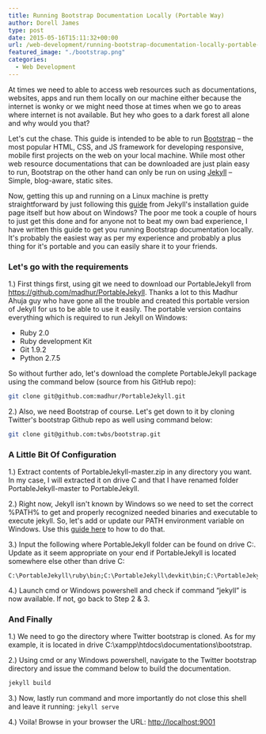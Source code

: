 ```yaml
---
title: Running Bootstrap Documentation Locally (Portable Way)
author: Dorell James
type: post
date: 2015-05-16T15:11:32+00:00
url: /web-development/running-bootstrap-documentation-locally-portable-way/
featured_image: "./bootstrap.png"
categories:
  - Web Development
---
```


At times we need to able to access web resources such as documentations, websites, apps and run them locally on our machine either because the internet is wonky or we might need those at times when we go to areas where internet is not available. But hey who goes to a dark forest all alone and why would you that? <span class="wp-font-emots-emo-happy"></span>

Let's cut the chase. This guide is intended to be able to run <a href="http://getbootstrap.com/" target="_blank">Bootstrap</a> &#8211; the most popular HTML, CSS, and JS framework for developing responsive, mobile first projects on the web on your local machine. While most other web resource documentations that can be downloaded are just plain easy to run, Bootstrap on the other hand can only be run on using [Jekyll][1] &#8211; Simple, blog-aware, static sites.

Now, getting this up and running on a Linux machine is pretty straightforward by just following this [guide][2] from Jekyll's installation guide page itself but how about on Windows? The poor me took a couple of hours to just get this done and for anyone not to beat my own bad experience, I have written this guide to get you running Bootstrap documentation locally. It's probably the easiest way as per my experience and probably a plus thing for it's portable and you can easily share it to your friends. <span class="wp-font-emots-emo-happy"></span>

### Let's go with the requirements

1.) First things first, using git we need to download our PortableJekyll from https://github.com/madhur/PortableJekyll. Thanks a lot to this Madhur Ahuja guy who have gone all the trouble and created this portable version of Jekyll for us to be able to use it easily. The portable version contains everything which is required to run Jekyll on Windows:

- Ruby 2.0
- Ruby development Kit
- Git 1.9.2
- Python 2.7.5

So without further ado, let's download the complete PortableJekyll package using the command below (source from his GitHub repo):

```bash
git clone git@github.com:madhur/PortableJekyll.git
```

2.) Also, we need Bootstrap of course. Let's get down to it by cloning Twitter's bootstrap Github repo as well using command below:

```bash
git clone git@github.com:twbs/bootstrap.git
```

### A Little Bit Of Configuration

1.) Extract contents of PortableJekyll-master.zip in any directory you want. In my case, I will extracted it on drive C and that I have renamed folder <span class="file">PortableJekyll-master</span> to <span class="file">PortableJekyll</span>.

2.) Right now, Jekyll isn't known by Windows so we need to set the correct %PATH% to get and properly recognized needed binaries and executable to execute jekyll. So, let's add or update our PATH environment variable on Windows. Use this [guide here][3] to how to do that.

3.) Input the following where PortableJekyll folder can be found on drive C:. Update as it seem appropriate on your end if PortableJekyll is located somewhere else other than drive C:

```
C:\PortableJekyll\ruby\bin;C:\PortableJekyll\devkit\bin;C:\PortableJekyll\Git;C:\PortableJekyll\Python\App;C:\PortableJekyll\devkit\mingw\bin;C:\PortableJekyll\curl\bin;
```

4.) Launch cmd or Windows powershell and check if command &#8220;jekyll&#8221; is now available. If not, go back to Step 2 & 3.

### And Finally

1.) We need to go the directory where Twitter bootstrap is cloned. As for my example, it is located in drive <span class="file">C:\xampp\htdocs\documentations\bootstrap</span>.

2.) Using cmd or any Windows powershell, navigate to the Twitter bootstrap directory and issue the command below to build the documentation.

```bash
jekyll build
```

3.) Now, lastly run command and more importantly do not close this shell and leave it running: `jekyll serve`

4.) Voila! Browse in your browser the URL: <a href="http://localhost:9001" target="_blank"><span class="file">http://localhost:9001</span></a>

[1]: http://jekyllrb.com/
[2]: http://jekyllrb.com/docs/installation/
[3]: https://www.java.com/en/download/help/path.xml
